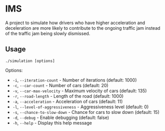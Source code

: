 # IMS

A project to simulate how drivers who have higher acceleration and deceleration are more likely to contribute to the ongoing traffic jam instead of the traffic jam being slowly dismissed.

## Usage

```./simulation [options]```

Options:

  - `-i`, `--iteration-count` - Number of iterations (default: 1000)
  - `-c`, `--car-count` - Number of cars (default: 20)
  - `-v`, `--car-max-velocity` - Maximum velocity of cars (default: 135)
  - `-r`, `--road-length` - Length of the road (default: 1000)
  - `-a`, `--acceleration` - Acceleration of cars (default: 11)
  - `-l`, `--level-of-aggressiveness` - Aggressiveness level (default: 0)
  - `-s`, `--chance-to-slow-down` - Chance for cars to slow down (default: 15)
  - `-d`, `--debug` - Enable debugging (default: false)
  - `-h`, `--help` - Display this help message